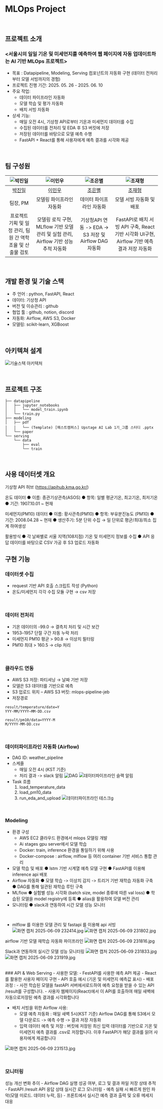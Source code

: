 # MLOps Project

<br>

## 프로젝트 소개
### <서울시의 일일 기온 및 미세먼지를 예측하여 웹 페이지에 자동 업데이트하는 AI 기반 MLOps 프로젝트>
-  목표 : Datapipeline, Modeling, Serving 컴포넌트의 자동화 구현 (데이터 전처리부터 모델 서빙까지의 경험)
-  프로젝트 진행 기간: 2025. 05. 26 - 2025. 06. 10
-  주요 작업:
    - 데이터 파이프라인 자동화
    - 모델 학습 및 평가 자동화
    - 배치 서빙 자동화
- 상세 기능:
    - 매일 오전 4시, 기상청 API로부터 기온과 미세먼지 데이터를 수집  
    - 수집된 데이터를 전처리 및 EDA 후 S3 버킷에 저장  
    - 저장된 데이터를 바탕으로 모델 예측 수행  
    - FastAPI + React를 통해 사용자에게 예측 결과를 시각화 제공

<br>

## 팀 구성원

| ![박진일](https://github.com/user-attachments/assets/551cb3b6-c019-4e50-a35b-1843d3e474a3) | ![이민우](https://github.com/user-attachments/assets/b71c7815-e0c7-407f-b593-121e11c61d05) | ![조은별](https://github.com/user-attachments/assets/781faa65-c309-49ee-b58a-9cc08b13b69c) | ![조재형](https://github.com/user-attachments/assets/c7d4d78c-36ae-4fb1-bbd4-105ee9d722cc) |
| :--------------------------------------------------------------: | :--------------------------------------------------------------: | :--------------------------------------------------------------: | :--------------------------------------------------------------: |
|            [박진일](https://github.com/UpstageAILab)             |            [이민우](https://github.com/UpstageAILab)             |            [조은별](https://github.com/UpstageAILab)             |            [조재형](https://github.com/UpstageAILab)             |
|                            팀장, PM               |                            모델링 파이프라인 자동화         |                            데이터 파이프라인 자동화                  |                            모델 서빙 자동화 및 배포                           |
|               프로젝트 기획 및 일정 관리, 팀원 간 역학 조율 및 산출물 검토                |          모델링 로직 구현, MLflow 기반 모델 관리 및 실험 관리,  Airflow 기반 성능 추적 자동화           |     기상청API 연동 -> EDA -> S3 저장 및 Airflow DAG 자동화        |    FastAPI로 배치 서빙 API 구축, React 기반 시각화 UI구현, Airflow 기반 예측 결과 저장 자동화                |


<br>

## 개발 환경 및 기술 스택
- 주 언어 : python, FastAPI, React
- 데이터: 기상청 API
- 버전 및 이슈관리 : github
- 협업 툴 : github, notion, discord
- 자동화: Airflow, AWS S3, Docker
- 모델링: scikit-learn, XGBoost

<br>

## 아키텍쳐 설계
![기술스텍 아키텍처](https://i.imgur.com/il6vU8j.jpeg)

<br>

## 프로젝트 구조
```
├── datapipeline
│   ├── jupyter_notebooks
│   │   └── model_train.ipynb
│   └── train.py
├── modeling
│   ├── pdf
│   │   └── (Template) [패스트캠퍼스] Upstage AI Lab 1기_그룹 스터디 .pptx
│   └── paper
└── serving
    └── data
        ├── eval
        └── train
```

<br>

## 사용 데이터셋 개요
기상청 API 허브 (https://apihub.kma.go.kr/)

온도 데이터
    ● 이름: 종관기상관측(ASOS)
    ● 항목: 일별 평균기온, 최고기온, 최저기온
    ● 기간: 1907.10.01 ~ 현재

미세먼지(PM10) 데이터
    ● 이름: 황사관측(PM10)
    ● 항목: 부유분진농도 (PM10)
    ● 기간: 2008.04.28 ~ 현재
    ● 생산주기: 5분 단위 수집 → 일 단위로 평균/최대/최소 집계 하여생성

활용방식
    ● 각 날짜별로 서울 지역(108지점) 기온 및 미세먼지 정보를 수집
    ● API 응답 데이터를 바탕으로 CSV 가공 후 S3 업로드 자동화


## 구현 기능
### 데이터셋 수집
- request 기반 API 호출 스크립트 작성 (Python)
- 온도/미세먼지 각각 수집 모듈 구현 → csv 저장
<br>

### 데이터 전처리
- 기온 데이터의 -99.0 → 결측치 처리 및 시간 보간
- 1953–1957 단절 구간 자동 누락 처리
- 미세먼지 PM10 평균 > 90.8 → 이상치 필터링
- PM10 최대 > 160.5 → clip 처리
<br>

### 클라우드 연동
- AWS S3 저장: 파티셔닝 → 날짜 기반 저장
- 모델은 S3 데이터를 기반으로 예측
- S3 업로드 위치
    – AWS S3 버킷: mlops-pipeline-jeb
- 저장경로
```
result/temperature/date=Y
YYY-MM/YYYY–MM-DD.csv

result/pm10/data=YYYY-M
M/YYYY-MM-DD.csv
```
<br>

### 데이터파이프라인 자동화 (Airflow)
- DAG ID: weather_pipeline
- 스케줄
    - 매일 오전 4시 (KST 기준)
    - 처리 결과 -> slack 알림
![DAG](https://i.imgur.com/HxRSUr8.jpeg)
![데이터파이프라인 슬랙 알림](https://imgur.com/a/9D4rmE6)
- Task 흐름
    1. load_temperature_data
    2. load_pm10_data
    3. run_eda_and_upload
![데이터파이프라인 테스크g](https://imgur.com/a/xbz3tCa)
<br>

### Modeling
- 환경 구성
    - AWS EC2 클라우드 환경에서 mlops 모델링 개발
    - Ai stages gpu server에서 모델 학습
    - Docker: train, inference 환경을 통일하기 위해 사용
    - Docker-compose : airflow, mlflow 등 여러 container 기반 서비스 통합 관리
- 모델 학습 및 배포
    ● lstm 기반 시계열 예측 모델 구현
    ● FastAPI를 이용해 inference api 배포
- Airflow 자동화
    ● 모델 학습 -> 이상치 감지 -> 트리거 기반 재학습 자동화 구축
    ● DAG를 통해 일관된 재학습 루틴 구축
- MLflow
    ● 실험별 성능 시각화 (batch size, model 종류에 따른 val loss)
    ● 학습된 모델을 model registry에 등록
    ● alias을 활용하여 모델 버전 관리
- 모니터링
    ● slack과 연동하여 시간 모델 성능 모니터
<br>

* mlflow 를 이용한 모델 관리 및 fastapi 를 이용해 api 서빙
![화면 캡처 2025-06-09 232414.jpg](attachment:01ad19e6-3a11-4a70-a7d8-521470818fdc:화면_캡처_2025-06-09_232414.jpg)
![화면 캡처 2025-06-09 231802.jpg](attachment:146c6161-26b2-4734-94cd-d0070813487f:화면_캡처_2025-06-09_231802.jpg)

airflow 기반 모델 재학습 자동화
파이프라인
![화면 캡처 2025-06-09 231816.jpg](attachment:37ad2f5a-7b21-4aab-8bdc-6636958796ab:화면_캡처_2025-06-09_231816.jpg)

Slack과 연동하여 실시간 모델 성능 모니터링
![화면 캡처 2025-06-09 231833.jpg](attachment:05f92169-5135-4a96-8319-3389ac0a9b3e:화면_캡처_2025-06-09_231833.jpg)
![화면 캡처 2025-06-09 231919.jpg](attachment:9802dcbf-08bd-4ca1-b961-5bbb85404303:화면_캡처_2025-06-09_231919.jpg)

<br>
### API & Web Serving
- 사용한 모델:
    - FestAPI를 사용한 예측 API 제공
    - React를 활용한 사용자 페이지 구현
    - API 호출 예시 (기온 및 미세먼지 예측값 표시)
- 배포 과정 :
    - 사전 학습된 모델을 fastAPI 서버에서로드하여 예측 요청을 받을 수 있는 API /result를 구성합니다.
    - 사용자 웹페이지(React)에서 이 API를 호출하여 매일 새벽에 자동으로저장된 예측 결과를 시각화합니다

- 배치 서빙을 위한 Airflow 사용:
    - 모델 예측 자동화 : 매일 새벽 5시(KST 기준) Airflow DAG를 통해 S3에서 모델 다운로드 -> 예측 수행 -> 결과 저장 자동화
    - 입력 데이터 예측 및 저장 : 버킷에 저장된 최신 입력 데이터를 기반으로 기온 및 미세먼지 예측 결과를 .csv로 저장합니다.
                               이후 FastAPI가 해당 결과를 읽어 사용자에게 제공합니다

![화면 캡처 2025-06-09 231513.jpg](attachment:e2f71b02-2374-4f96-ab90-0e509717b544:화면_캡처_2025-06-09_231513.jpg)

<br>

### 모니터링
성능 개선 변화 추이
    - Airflow DAG 실행 성공 여부, 로그 및 결과 파일 저장 상태 추적
    - FastAPI /result API 응답 상태 실시간 로그 모니터링
    - 예측 실패 시 빠르게 원인 파악(모델 미로드. 데이터 누락, 등)
    - 프론트에서 실시간 예측 결과 출력 및 오류 메세지 대응


